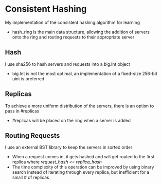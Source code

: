 # Consistent Hashing

My implementation of the consistent hashing algorithm for learning
- hash_ring is the main data structure, allowing the addition of servers onto the ring and routing requests to their appropriate server

## Hash

I use sha256 to hash servers and requests into a big.Int object
- big.Int is not the most optimal, an implementation of a fixed-size 256-bit uint is preferred 

## Replicas

To achieve a more uniform distribution of the servers, there is an option to pass in #replicas
- #replicas will be placed on the ring when a server is added

## Routing Requests

I use an external BST library to keep the servers in sorted order
- When a request comes in, it gets hashed and will get routed to the first replica where *request_hash <= replica_hash*
- The time complexity of this operation can be improved by using binary search instead of iterating through every replica, but inefficient for a small # of replicas
